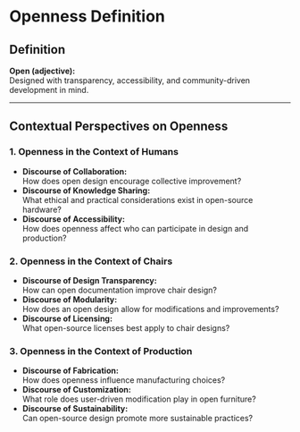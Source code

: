 # Openness Definition

## Definition
**Open (adjective):**  
Designed with transparency, accessibility, and community-driven development in mind.

---

## Contextual Perspectives on Openness

### 1. Openness in the Context of Humans
- **Discourse of Collaboration:**  
  How does open design encourage collective improvement?
- **Discourse of Knowledge Sharing:**  
  What ethical and practical considerations exist in open-source hardware?
- **Discourse of Accessibility:**  
  How does openness affect who can participate in design and production?

### 2. Openness in the Context of Chairs
- **Discourse of Design Transparency:**  
  How can open documentation improve chair design?
- **Discourse of Modularity:**  
  How does an open design allow for modifications and improvements?
- **Discourse of Licensing:**  
  What open-source licenses best apply to chair designs?

### 3. Openness in the Context of Production
- **Discourse of Fabrication:**  
  How does openness influence manufacturing choices?
- **Discourse of Customization:**  
  What role does user-driven modification play in open furniture?
- **Discourse of Sustainability:**  
  Can open-source design promote more sustainable practices?
